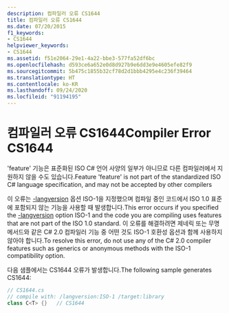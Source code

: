 ```yaml
---
description: 컴파일러 오류 CS1644
title: 컴파일러 오류 CS1644
ms.date: 07/20/2015
f1_keywords:
- CS1644
helpviewer_keywords:
- CS1644
ms.assetid: f51e2064-29e1-4a22-bbe3-577fa52df6bc
ms.openlocfilehash: d593ce6a652e0d8d927b9e6dd3e9e4605efe82f9
ms.sourcegitcommit: 5b475c1855b32cf78d2d1bbb4295e4c236f39464
ms.translationtype: HT
ms.contentlocale: ko-KR
ms.lasthandoff: 09/24/2020
ms.locfileid: "91194195"
---
```

# <a name="compiler-error-cs1644"></a><span data-ttu-id="6e3f7-103">컴파일러 오류 CS1644</span><span class="sxs-lookup"><span data-stu-id="6e3f7-103">Compiler Error CS1644</span></span>

<span data-ttu-id="6e3f7-104">'feature' 기능은 표준화된 ISO C# 언어 사양의 일부가 아니므로 다른 컴파일러에서 지원하지 않을 수도 있습니다.</span><span class="sxs-lookup"><span data-stu-id="6e3f7-104">Feature 'feature' is not part of the standardized ISO C# language specification, and may not be accepted by other compilers</span></span>  
  
 <span data-ttu-id="6e3f7-105">이 오류는 [-langversion](../compiler-options/langversion-compiler-option.md) 옵션 ISO-1을 지정했으며 컴파일 중인 코드에서 ISO 1.0 표준에 포함되지 않는 기능을 사용할 때 발생합니다.</span><span class="sxs-lookup"><span data-stu-id="6e3f7-105">This error occurs if you specified the [-langversion](../compiler-options/langversion-compiler-option.md) option ISO-1 and the code you are compiling uses features that are not part of the ISO 1.0 standard.</span></span> <span data-ttu-id="6e3f7-106">이 오류를 해결하려면 제네릭 또는 무명 메서드와 같은 C# 2.0 컴파일러 기능 중 어떤 것도 ISO-1 호환성 옵션과 함께 사용하지 않아야 합니다.</span><span class="sxs-lookup"><span data-stu-id="6e3f7-106">To resolve this error, do not use any of the C# 2.0 compiler features such as generics or anonymous methods with the ISO-1 compatibility option.</span></span>  
  
 <span data-ttu-id="6e3f7-107">다음 샘플에서는 CS1644 오류가 발생합니다.</span><span class="sxs-lookup"><span data-stu-id="6e3f7-107">The following sample generates CS1644:</span></span>  
  
```csharp  
// CS1644.cs  
// compile with: /langversion:ISO-1 /target:library  
class C<T> {}   // CS1644  
```
